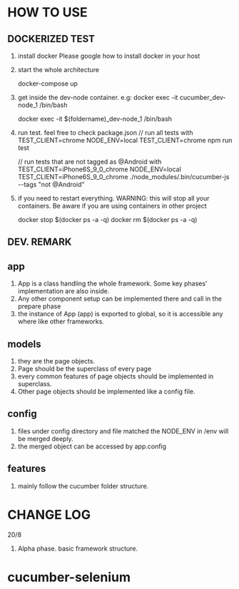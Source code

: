 HOW TO USE
==========

DOCKERIZED TEST
---------------
1. install docker
Please google how to install docker in your host 

2. start the whole architecture

    docker-compose up

3. get inside the dev-node container. e.g: docker exec -it cucumber_dev-node_1 /bin/bash
 
    docker exec -it $(foldername)_dev-node_1 /bin/bash

4. run test. feel free to check package.json
	// run all tests with TEST_CLIENT=chrome
    NODE_ENV=local TEST_CLIENT=chrome npm run test

    // run tests that are not tagged as @Android with TEST_CLIENT=iPhone6S_9_0_chrome
    NODE_ENV=local TEST_CLIENT=iPhone6S_9_0_chrome ./node_modules/.bin/cucumber-js --tags "not @Android"

5. if you need to restart everything. WARNING: this will stop all your containers. Be aware if you are using containers in other project

    docker stop $(docker ps -a -q)
    docker rm $(docker ps -a -q)

DEV. REMARK
-----------

## app
1. App is a class handling the whole framework. Some key phases' implementation are also inside.
2. Any other component setup can be implemented there and call in the prepare phase 
3. the instance of App (app) is exported to global, so it is accessible any where like other frameworks.

## models
1. they are the page objects.
2. Page should be the superclass of every page
3. every common features of page objects should be implemented in superclass.
4. Other page objects should be implemented like a config file.

## config
1. files under config directory and file matched the NODE_ENV in /env will be merged deeply.
2. the merged object can be accessed by app.config 

## features 
1. mainly follow the cucumber folder structure. 

CHANGE LOG
==========

20/8
1. Alpha phase. basic framework structure. 
# cucumber-selenium
